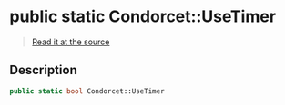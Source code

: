 # public static Condorcet::UseTimer

> [Read it at the source](https://github.com/julien-boudry/Condorcet/blob/master/src/Condorcet.php#L50)

## Description    

```php
public static bool Condorcet::UseTimer 
```


    